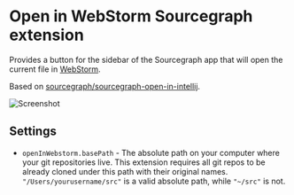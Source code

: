 # Open in WebStorm Sourcegraph extension

Provides a button for the sidebar of the Sourcegraph app that will open the current file in [WebStorm](https://www.jetbrains.com/webstorm/).

Based on [sourcegraph/sourcegraph-open-in-intellij](https://github.com/sourcegraph/sourcegraph-open-in-intellij).

<picture>
<source srcset="https://user-images.githubusercontent.com/37420160/96809054-23450b80-13e8-11eb-8e76-a0556e3b41e6.png" media="(prefers-color-scheme: dark)" />
<source srcset="https://user-images.githubusercontent.com/37420160/96809032-16281c80-13e8-11eb-9b24-3787300ee66f.png" media="(prefers-color-scheme: light)" />
<img src="https://user-images.githubusercontent.com/37420160/96809032-16281c80-13e8-11eb-9b24-3787300ee66f.png" alt="Screenshot" />
</picture>

## Settings

- `openInWebstorm.basePath` - The absolute path on your computer where your git repositories live. This extension requires all git repos to be already cloned under this path with their original names. `"/Users/yourusername/src"` is a valid absolute path, while `"~/src"` is not.
